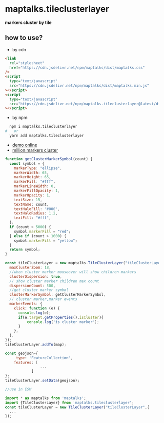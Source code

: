 # maptalks.tileclusterlayer

**markers cluster by tile**

## how to use?

- by cdn

```html
<link
  rel="stylesheet"
  href="https://cdn.jsdelivr.net/npm/maptalks/dist/maptalks.css"
/>
<script
  type="text/javascript"
  src="https://cdn.jsdelivr.net/npm/maptalks/dist/maptalks.min.js"
></script>
<script
  type="text/javascript"
  src="https://cdn.jsdelivr.net/npm/maptalks.tileclusterlayer@latest/dist/maptalks.tileclusterlayer.min.js"
></script>
```

- by npm

```sh
  npm i maptalks.tileclusterlayer
#   or
  yarn add maptalks.tileclusterlayer
```

- [demo online](https://deyihu.github.io/maptalks.tileclusterlayer/test/ "demo online")
- [million markers cluster](https://deyihu.github.io/maptalks.tileclusterlayer/test/perf.html "million markers cluster")

```js
function getClusterMarkerSymbol(count) {
  const symbol = {
    markerType: "ellipse",
    markerWidth: 65,
    markerHeight: 65,
    markerFill: "#fff",
    markerLineWidth: 0,
    markerFillOpacity: 1,
    markerOpacity: 1,
    textSize: 15,
    textName: count,
    textHaloFill: "#000",
    textHaloRadius: 1.2,
    textFill: "#fff",
  };
  if (count > 5000) {
    symbol.markerFill = "red";
  } else if (count > 1000) {
    symbol.markerFill = "yellow";
  }
  return symbol;
}

const tileClusterLayer = new maptalks.TileClusterLayer("tileClusterLayer", {
  maxClusterZoom: 18,
  //when cluster marker mouseover will show children markers
  clusterDispersion: true,
  // show cluster marker children max count
  dispersionCount: 500,
  //get cluster marker symbol
  clusterMarkerSymbol: getClusterMarkerSymbol,
  // cluster marker,marker events
  markerEvents: {
    click: function (e) {
      console.log(e);
      if(e.target.getProperties().isCluster){
          console.log('is cluster marker');
      }
    },
  },
});
tileClusterLayer.addTo(map);

const geojson={
     type: 'FeatureCollection',
    features: [
                ...
            ]
};
tileClusterLayer.setData(geojson);

//use in ESM

import * as maptalks from 'maptalks';
import {TileClusterLayer} from 'maptalks.tileclusterlayer';
const tileClusterLayer = new TileClusterLayer("tileClusterLayer",{
  ...
});

```
